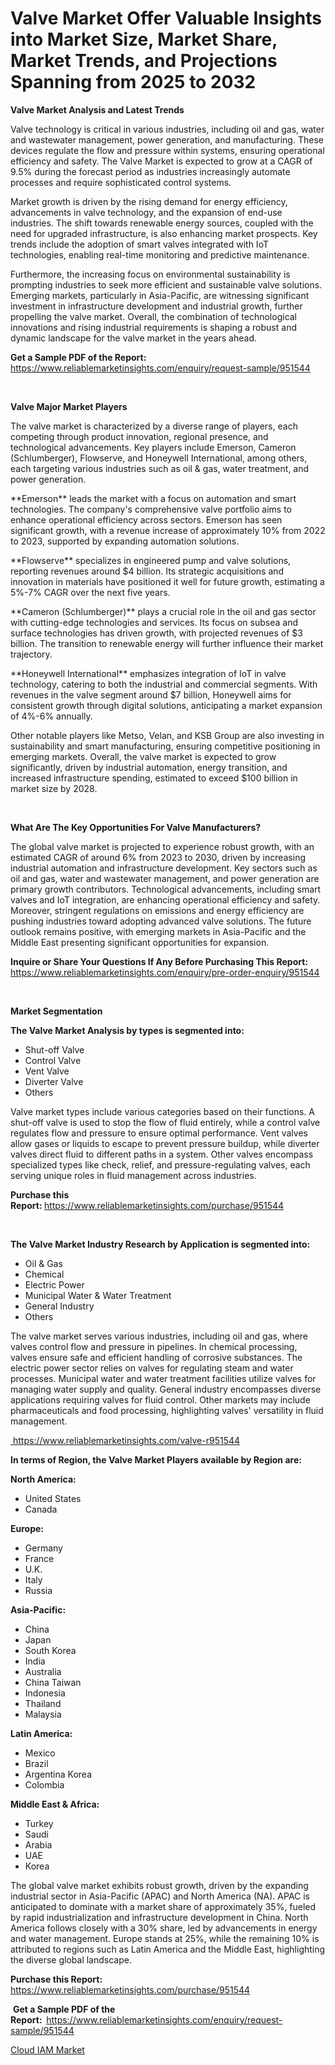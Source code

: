 <p><h1>Valve Market Offer Valuable Insights into Market Size, Market Share, Market Trends, and Projections Spanning from 2025 to 2032</h1></p><p><strong>Valve Market Analysis and Latest Trends</strong></p>
<p><p>Valve technology is critical in various industries, including oil and gas, water and wastewater management, power generation, and manufacturing. These devices regulate the flow and pressure within systems, ensuring operational efficiency and safety. The Valve Market is expected to grow at a CAGR of 9.5% during the forecast period as industries increasingly automate processes and require sophisticated control systems.</p><p>Market growth is driven by the rising demand for energy efficiency, advancements in valve technology, and the expansion of end-use industries. The shift towards renewable energy sources, coupled with the need for upgraded infrastructure, is also enhancing market prospects. Key trends include the adoption of smart valves integrated with IoT technologies, enabling real-time monitoring and predictive maintenance.</p><p>Furthermore, the increasing focus on environmental sustainability is prompting industries to seek more efficient and sustainable valve solutions. Emerging markets, particularly in Asia-Pacific, are witnessing significant investment in infrastructure development and industrial growth, further propelling the valve market. Overall, the combination of technological innovations and rising industrial requirements is shaping a robust and dynamic landscape for the valve market in the years ahead.</p></p>
<p><strong>Get a Sample PDF of the Report:&nbsp;</strong> <a href="https://www.reliablemarketinsights.com/enquiry/request-sample/951544?utm_campaign=2240&utm_medium=2&utm_source=Github&utm_content=ia&utm_term=06032025&utm_id=valve">https://www.reliablemarketinsights.com/enquiry/request-sample/951544</a></p>
<p>&nbsp;</p>
<p><strong>Valve Major Market Players</strong></p>
<p><p>The valve market is characterized by a diverse range of players, each competing through product innovation, regional presence, and technological advancements. Key players include Emerson, Cameron (Schlumberger), Flowserve, and Honeywell International, among others, each targeting various industries such as oil & gas, water treatment, and power generation.</p><p>**Emerson** leads the market with a focus on automation and smart technologies. The company's comprehensive valve portfolio aims to enhance operational efficiency across sectors. Emerson has seen significant growth, with a revenue increase of approximately 10% from 2022 to 2023, supported by expanding automation solutions.</p><p>**Flowserve** specializes in engineered pump and valve solutions, reporting revenues around $4 billion. Its strategic acquisitions and innovation in materials have positioned it well for future growth, estimating a 5%-7% CAGR over the next five years.</p><p>**Cameron (Schlumberger)** plays a crucial role in the oil and gas sector with cutting-edge technologies and services. Its focus on subsea and surface technologies has driven growth, with projected revenues of $3 billion. The transition to renewable energy will further influence their market trajectory.</p><p>**Honeywell International** emphasizes integration of IoT in valve technology, catering to both the industrial and commercial segments. With revenues in the valve segment around $7 billion, Honeywell aims for consistent growth through digital solutions, anticipating a market expansion of 4%-6% annually.</p><p>Other notable players like Metso, Velan, and KSB Group are also investing in sustainability and smart manufacturing, ensuring competitive positioning in emerging markets. Overall, the valve market is expected to grow significantly, driven by industrial automation, energy transition, and increased infrastructure spending, estimated to exceed $100 billion in market size by 2028.</p></p>
<p>&nbsp;</p>
<p><strong>What Are The Key Opportunities For Valve Manufacturers?</strong></p>
<p><p>The global valve market is projected to experience robust growth, with an estimated CAGR of around 6% from 2023 to 2030, driven by increasing industrial automation and infrastructure development. Key sectors such as oil and gas, water and wastewater management, and power generation are primary growth contributors. Technological advancements, including smart valves and IoT integration, are enhancing operational efficiency and safety. Moreover, stringent regulations on emissions and energy efficiency are pushing industries toward adopting advanced valve solutions. The future outlook remains positive, with emerging markets in Asia-Pacific and the Middle East presenting significant opportunities for expansion.</p></p>
<p><strong>Inquire or Share Your Questions If Any Before Purchasing This Report:</strong> <a href="https://www.reliablemarketinsights.com/enquiry/pre-order-enquiry/951544?utm_campaign=2240&utm_medium=2&utm_source=Github&utm_content=ia&utm_term=06032025&utm_id=valve">https://www.reliablemarketinsights.com/enquiry/pre-order-enquiry/951544</a></p>
<p>&nbsp;</p>
<p><strong>Market Segmentation</strong></p>
<p><strong>The Valve Market Analysis by types is segmented into:</strong></p>
<p><ul><li>Shut-off Valve</li><li>Control Valve</li><li>Vent Valve</li><li>Diverter Valve</li><li>Others</li></ul></p>
<p><p>Valve market types include various categories based on their functions. A shut-off valve is used to stop the flow of fluid entirely, while a control valve regulates flow and pressure to ensure optimal performance. Vent valves allow gases or liquids to escape to prevent pressure buildup, while diverter valves direct fluid to different paths in a system. Other valves encompass specialized types like check, relief, and pressure-regulating valves, each serving unique roles in fluid management across industries.</p></p>
<p><strong>Purchase this Report:&nbsp;</strong><a href="https://www.reliablemarketinsights.com/purchase/951544?utm_campaign=2240&utm_medium=2&utm_source=Github&utm_content=ia&utm_term=06032025&utm_id=valve">https://www.reliablemarketinsights.com/purchase/951544</a></p>
<p>&nbsp;</p>
<p><strong>The Valve Market Industry Research by Application is segmented into:</strong></p>
<p><ul><li>Oil & Gas</li><li>Chemical</li><li>Electric Power</li><li>Municipal Water & Water Treatment</li><li>General Industry</li><li>Others</li></ul></p>
<p><p>The valve market serves various industries, including oil and gas, where valves control flow and pressure in pipelines. In chemical processing, valves ensure safe and efficient handling of corrosive substances. The electric power sector relies on valves for regulating steam and water processes. Municipal water and water treatment facilities utilize valves for managing water supply and quality. General industry encompasses diverse applications requiring valves for fluid control. Other markets may include pharmaceuticals and food processing, highlighting valves' versatility in fluid management.</p></p>
<p><a href="https://www.reliablemarketinsights.com/valve-r951544?utm_campaign=2240&utm_medium=2&utm_source=Github&utm_content=ia&utm_term=06032025&utm_id=valve">&nbsp;https://www.reliablemarketinsights.com/valve-r951544</a></p>
<p><strong>In terms of Region, the Valve Market Players available by Region are:</strong></p>
<p>
    <p> <strong> North America: </strong>
        <ul>
            <li>United States</li>
            <li>Canada</li>
        </ul>
        </p> 
    <p> <strong> Europe: </strong>
        <ul>
            <li>Germany</li>
            <li>France</li>
            <li>U.K.</li>
            <li>Italy</li>
            <li>Russia</li>
        </ul>
        </p> 
    <p> <strong> Asia-Pacific: </strong>
        <ul>
            <li>China</li>
            <li>Japan</li>
            <li>South Korea</li>
            <li>India</li>
            <li>Australia</li>
            <li>China Taiwan</li>
            <li>Indonesia</li>
            <li>Thailand</li>
            <li>Malaysia</li>
        </ul>
        </p> 
    <p> <strong> Latin America: </strong>
        <ul>
            <li>Mexico</li>
            <li>Brazil</li>
            <li>Argentina Korea</li>
            <li>Colombia</li>
        </ul>
        </p> 
    <p> <strong> Middle East & Africa: </strong>
        <ul>
            <li>Turkey</li>
            <li>Saudi</li>
            <li>Arabia</li>
            <li>UAE</li>
            <li>Korea</li>
        </ul>
    </p>
    </p>
<p><p>The global valve market exhibits robust growth, driven by the expanding industrial sector in Asia-Pacific (APAC) and North America (NA). APAC is anticipated to dominate with a market share of approximately 35%, fueled by rapid industrialization and infrastructure development in China. North America follows closely with a 30% share, led by advancements in energy and water management. Europe stands at 25%, while the remaining 10% is attributed to regions such as Latin America and the Middle East, highlighting the diverse global landscape.</p></p>
<p><strong>Purchase this Report: </strong><a href="https://www.reliablemarketinsights.com/purchase/951544?utm_campaign=2240&utm_medium=2&utm_source=Github&utm_content=ia&utm_term=06032025&utm_id=valve">https://www.reliablemarketinsights.com/purchase/951544</a></p>
<p>&nbsp;<strong>Get a Sample PDF of the Report:&nbsp;&nbsp;</strong><a href="https://www.reliablemarketinsights.com/enquiry/request-sample/951544?utm_campaign=2240&utm_medium=2&utm_source=Github&utm_content=ia&utm_term=06032025&utm_id=valve">https://www.reliablemarketinsights.com/enquiry/request-sample/951544</a></p>
<p><strong></strong></p>
<p><p><a href="https://github.com/gukenneth26571/Market-Research-Report-List-1/blob/main/cloud-iam-market.md?utm_campaign=2240&utm_medium=2&utm_source=Github&utm_content=ia&utm_term=06032025&utm_id=valve">Cloud IAM Market</a></p></p>